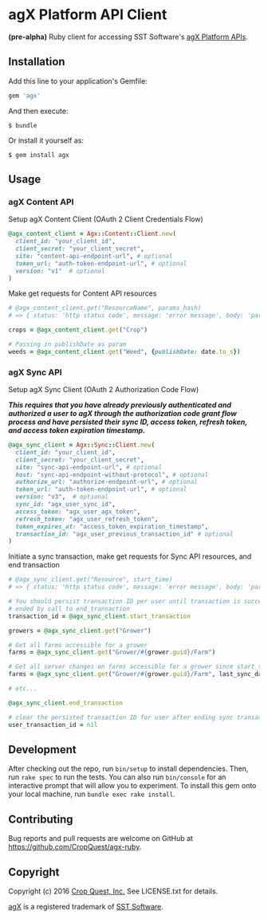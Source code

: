 # agX Platform API Client

**(pre-alpha)** Ruby client for accessing SST Software's [agX Platform APIs](http://www.agxplatform.com/agx-apis/).

## Installation

Add this line to your application's Gemfile:

```ruby
gem 'agx'
```

And then execute:

    $ bundle

Or install it yourself as:

    $ gem install agx

## Usage

### agX Content API

Setup agX Content Client (OAuth 2 Client Credentials Flow)
```ruby
@agx_content_client = Agx::Content::Client.new(
  client_id: "your_client_id",
  client_secret: "your_client_secret",
  site: "content-api-endpoint-url", # optional
  token_url: "auth-token-endpoint-url", # optional
  version: "v1"  # optional
)
```

Make get requests for Content API resources
```ruby
# @agx_content_client.get("ResourceName", params_hash)
# => { status: 'http status code', message: 'error message', body: 'parsed_json_object' }

crops = @agx_content_client.get("Crop")

# Passing in publishDate as param
weeds = @agx_content_client.get("Weed", {publishDate: date.to_s})
```

### agX Sync API

Setup agX Sync Client (OAuth 2 Authorization Code Flow)

***This requires that you have already previously authenticated and authorized
a user to agX through the authorization code grant flow process and have
persisted their sync ID, access token, refresh token, and access token
expiration timestamp.***

```ruby
@agx_sync_client = Agx::Sync::Client.new(
  client_id: "your_client_id",
  client_secret: "your_client_secret",
  site: "sync-api-endpoint-url", # optional
  host: "sync-api-endpoint-without-protocol", # optional
  authorize_url: "authorize-endpoint-url", # optional
  token_url: "auth-token-endpoint-url", # optional
  version: "v3",  # optional
  sync_id: "agx_user_sync_id",
  access_token: "agx_user_agx_token",
  refresh_token: "agx_user_refresh_token",
  token_expires_at: "access_token_expiration_timestamp",
  transaction_id: "agx_user_previous_transaction_id" # optional
)
```

Initiate a sync transaction, make get requests for Sync API resources, and end transaction
```ruby
# @agx_sync_client.get("Resource", start_time)
# => { status: 'http status code', message: 'error message', body: 'parsed_json_object' }

# You should persist transaction ID per user until transaction is successfully
# ended by call to end_transaction
transaction_id = @agx_sync_client.start_transaction

growers = @agx_sync_client.get("Grower")

# Get all farms accessible for a grower
farms = @agx_sync_client.get("Grower/#{grower.guid}/Farm")

# Get all server changes on farms accessible for a grower since start_time
farms = @agx_sync_client.get("Grower/#{grower.guid}/Farm", last_sync_date.to_s)

# etc...

@agx_sync_client.end_transaction

# clear the persisted transaction ID for user after ending sync transaction
user_transaction_id = nil
```

## Development

After checking out the repo, run `bin/setup` to install dependencies. Then, run `rake spec` to run the tests. You can also run `bin/console` for an interactive prompt that will allow you to experiment. To install this gem onto your local machine, run `bundle exec rake install`.

## Contributing

Bug reports and pull requests are welcome on GitHub at https://github.com/CropQuest/agx-ruby.


## Copyright

Copyright (c) 2016 [Crop Quest, Inc.](http://www.cropquest.com) See LICENSE.txt for details.

[agX](http://www.agxplatform.com/) is a registered trademark of [SST Software](http://www.sstsoftware.com/).
